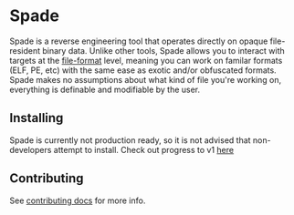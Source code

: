 # Spade
Spade is a reverse engineering tool that operates directly on opaque
file-resident binary data.  Unlike other tools, Spade allows you to interact
with targets at the [file-format][1] level, meaning you can work on familar
formats (ELF, PE, etc) with the same ease as exotic and/or obfuscated formats.
Spade makes no assumptions about what kind of file you're working on, everything
is definable and modifiable by the user.

## Installing
Spade is currently not production ready, so it is not advised that
non-developers attempt to install.  Check out progress to v1 [here][2]

## Contributing
See [contributing docs][3] for more info.

[1]: https://en.wikipedia.org/wiki/File_format
[2]: https://github.com/nyxxxie/spade/milestone/1
[3]: CONTRIBUTING.md
